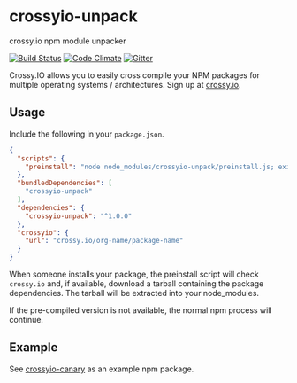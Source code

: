 # crossyio-unpack
crossy.io npm module unpacker

[![Build Status](https://travis-ci.org/crossyio/node-crossyio-unpack.svg?branch=master)](https://travis-ci.org/crossyio/node-crossyio-unpack)
[![Code Climate](https://codeclimate.com/github/crossyio/node-crossyio-unpack/badges/gpa.svg)](https://codeclimate.com/github/crossyio/node-crossyio-unpack)
[![Gitter](https://badges.gitter.im/crossyio/chat.svg)](https://gitter.im/crossyio/chat)

Crossy.IO allows you to easily cross compile your NPM packages for multiple operating systems / architectures. Sign up at [crossy.io](https://crossy.io).

## Usage

Include the following in your `package.json`.

```json
{
  "scripts": {
    "preinstall": "node node_modules/crossyio-unpack/preinstall.js; exit 0"
  },
  "bundledDependencies": [
    "crossyio-unpack"
  ],
  "dependencies": {
    "crossyio-unpack": "^1.0.0"
  },
  "crossyio": {
    "url": "crossy.io/org-name/package-name"
  }
}
```

When someone installs your package, the preinstall script will check `crossy.io` and, if available, download a tarball containing the package dependencies. The tarball will be extracted into your node_modules.

If the pre-compiled version is not available, the normal npm process will continue.

## Example

See [crossyio-canary](https://github.com/crossyio/node-crossyio-canary) as an example npm package.
